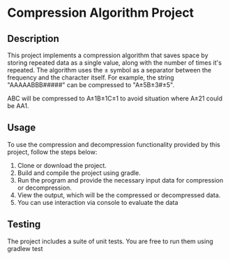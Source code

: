 # Compression Algorithm Project

## Description

This project implements a compression algorithm that saves space by storing repeated data as a single value, along with the number of times it's repeated. The algorithm uses the ± symbol as a separator between the frequency and the character itself. For example, the string "AAAAABBB#####" can be compressed to "A±5B±3#±5".

ABC will be compressed to A±1B±1C±1 to avoid situation where A±21 could be AA1.

## Usage

To use the compression and decompression functionality provided by this project, follow the steps below:

1. Clone or download the project.
2. Build and compile the project using gradle.
3. Run the program and provide the necessary input data for compression or decompression.
4. View the output, which will be the compressed or decompressed data.
5. You can use interaction via console to evaluate the data

## Testing

The project includes a suite of unit tests. You are free to run them using gradlew test
